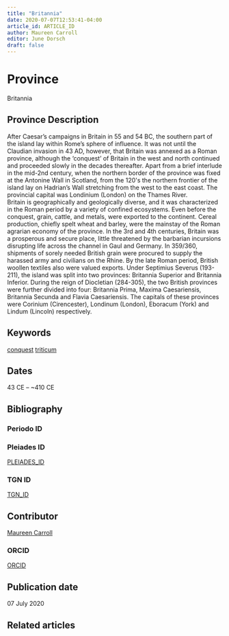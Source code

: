 ```yaml
---
title: "Britannia"
date: 2020-07-07T12:53:41-04:00
article_id: ARTICLE_ID
author: Maureen Carroll
editor: June Dorsch
draft: false
---
```


# Province

Britannia

## Province Description

After Caesar’s campaigns in Britain in 55 and 54 BC, the southern part of the island lay within Rome’s sphere of influence. It was not until the Claudian invasion in 43 AD, however, that Britain was annexed as a Roman province, although the ‘conquest’ of Britain in the west and north continued and proceeded slowly in the decades thereafter. Apart from a brief interlude in the mid-2nd century, when the northern border of the province was fixed at the Antonine Wall in Scotland, from the 120's the northern frontier of the island lay on Hadrian’s Wall stretching from the west to the east coast. The provincial capital was Londinium (London) on the Thames River.  
Britain is geographically and geologically diverse, and it was characterized in the Roman period by a variety of confined ecosystems. Even before the conquest, grain, cattle, and metals, were exported to the continent. Cereal production, chiefly spelt wheat and barley, were the mainstay of the Roman agrarian economy of the province. In the 3rd and 4th centuries, Britain was a prosperous and secure place, little threatened by the barbarian incursions disrupting life across the channel in Gaul and Germany. In 359/360, shipments of sorely needed British grain were procured to supply the harassed army and civilians on the Rhine. By the late Roman period, British woollen textiles also were valued exports. Under Septimius Severus (193-211), the island was split into two provinces: Britannia Superior and Britannia Inferior. During the reign of Diocletian (284-305), the two British provinces were further divided into four: Britannia Prima, Maxima Caesariensis, Britannia Secunda and Flavia Caesariensis. The capitals of these provinces were Corinium (Cirencester), Londinum (London), Eboracum (York) and Lindum (Lincoln) respectively.

## Keywords

[conquest](http://vocab.getty.edu/page/aat/300410367)
[triticum](http://vocab.getty.edu/page/aat/300343825)

## Dates
43 CE – ~410 CE

## Bibliography

<!-- do we use all sources from Britannia gardens?-->

### Periodo ID

<!-- [PERIODO_ID](https://pleiades.stoa.org/places/PLEIADES_ID) -->

### Pleiades ID
[PLEIADES_ID](https://pleiades.stoa.org/places/981513/?searchterm=britannia*)

### TGN ID
[TGN_ID](http://vocab.getty.edu/page/tgn/7030316)

## Contributor

[Maureen Carroll](https://www.sheffield.ac.uk/archaeology/our-people/academic-staff/maureen-carroll)

### ORCID

[ORCID](https://orcid.org/0000-0001-9958-8032)

## Publication date

07 July 2020

## Related articles

<!-- Links to other related articles. Leave blank for now -->
